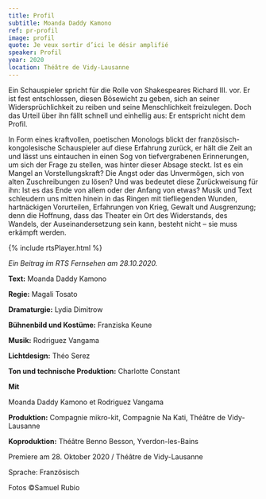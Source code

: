 ```yaml
---
title: Profil
subtitle: Moanda Daddy Kamono
ref: pr-profil
image: profil
quote: Je veux sortir d’ici le désir amplifié
speaker: Profil
year: 2020
location: Théâtre de Vidy-Lausanne
---
```


Ein Schauspieler spricht für die Rolle von Shakespeares Richard III. vor. Er ist fest entschlossen, diesen Bösewicht zu geben, sich an seiner Widersprüchlichkeit zu reiben und seine Menschlichkeit freizulegen. Doch das Urteil über ihn fällt schnell und einhellig aus: Er entspricht nicht dem Profil.


In Form eines kraftvollen, poetischen Monologs blickt der französisch-kongolesische Schauspieler auf diese Erfahrung zurück, er hält die Zeit an und lässt uns eintauchen in einen Sog von tiefvergrabenen Erinnerungen, um sich der Frage zu stellen, was hinter dieser Absage steckt. Ist es ein Mangel an Vorstellungskraft? Die Angst oder das Unvermögen, sich von alten Zuschreibungen zu lösen? Und was bedeutet diese Zurückweisung für ihn: Ist es das Ende von allem oder der Anfang von etwas? Musik und Text schleudern uns mitten hinein in das Ringen mit tiefliegenden Wunden, hartnäckigen Vorurteilen, Erfahrungen von Krieg, Gewalt und Ausgrenzung; denn die Hoffnung, dass das Theater ein Ort des Widerstands, des Wandels, der Auseinandersetzung sein kann, besteht nicht – sie muss erkämpft werden.


{% include rtsPlayer.html %}

*Ein Beitrag im RTS Fernsehen am 28.10.2020.*


**Text:** Moanda Daddy Kamono

**Regie:** Magali Tosato

**Dramaturgie:** Lydia Dimitrow

**Bühnenbild und Kostüme:** Franziska Keune

**Musik:** Rodriguez Vangama

**Lichtdesign:** Théo Serez

**Ton und technische Produktion:** Charlotte Constant



**Mit**

Moanda Daddy Kamono et Rodriguez Vangama

**Produktion:** Compagnie mikro-kit, Compagnie Na Kati, Théâtre de Vidy-Lausanne

**Koproduktion:** Théâtre Benno Besson, Yverdon-les-Bains


Premiere am 28. Oktober 2020 / Théâtre de Vidy-Lausanne

Sprache: Französisch

Fotos ©Samuel Rubio
